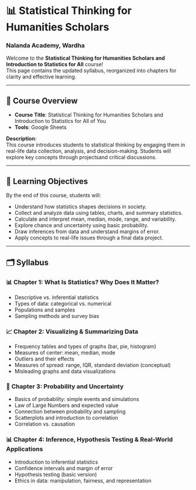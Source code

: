 # 📊 Statistical Thinking for Humanities Scholars 

###  Nalanda Academy, Wardha 

Welcome to the **Statistical Thinking for Humanities Scholars and Introduction to Statistics for All** course!  
This page contains the updated syllabus, reorganized into chapters for clarity and effective learning.

---

## 📘 Course Overview

- **Course Title**: Statistical Thinking for Humanities Scholars and Introduction to Statistics for All of You  
- **Tools**: Google Sheets

**Description**:  
This course introduces students to statistical thinking by engaging them in real-life data collection, analysis, and decision-making. Students will explore key concepts through projectsand critical discussions.

---

## 🎯 Learning Objectives

By the end of this course, students will:

- Understand how statistics shapes decisions in society.
- Collect and analyze data using tables, charts, and summary statistics.
- Calculate and interpret mean, median, mode, range, and variability.
- Explore chance and uncertainty using basic probability.
- Draw inferences from data and understand margins of error.
- Apply concepts to real-life issues through a final data project.

---

## 🗂️ Syllabus

### 📊 **Chapter 1: What Is Statistics? Why Does It Matter?**

- Descriptive vs. inferential statistics  
- Types of data: categorical vs. numerical  
- Populations and samples  
- Sampling methods and survey bias  


### 📈 **Chapter 2: Visualizing & Summarizing Data**

- Frequency tables and types of graphs (bar, pie, histogram)  
- Measures of center: mean, median, mode  
- Outliers and their effects  
- Measures of spread: range, IQR, standard deviation (conceptual)  
- Misleading graphs and data visualizations  



### 🎲 **Chapter 3: Probability and Uncertainty**

- Basics of probability: simple events and simulations  
- Law of Large Numbers and expected value  
- Connection between probability and sampling  
- Scatterplots and introduction to correlation  
- Correlation vs. causation  



### 📊 **Chapter 4: Inference, Hypothesis Testing & Real-World Applications**

- Introduction to inferential statistics  
- Confidence intervals and margin of error  
- Hypothesis testing (basic version)   
- Ethics in data: manipulation, fairness, and representation  

